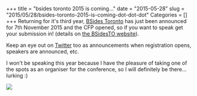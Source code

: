 +++
title = "bsides toronto 2015 is coming..."
date = "2015-05-28"
slug = "2015/05/28/bsides-toronto-2015-is-coming-dot-dot-dot"
Categories = []
+++
Returning for it's third year, <a href="http://www.bsidesto.ca/">BSides
Toronto</a> has just been announced for 7th November 2015 and the CFP opened,
so if you want to speak get your submission in!  (details on <a
href="http://www.bsidesto.ca/">the BSidesTO website</a>).<br />

Keep an eye out on <a href="http://twitter.com/bsidesto/">Twitter</a> too as
announcements when registration opens, speakers are announced, etc.<br />

I won't be speaking this year because I have the pleasure of taking one of the
spots as an organiser for the conference, so I will definitely be there...
lurking :)

<img src="/img/glitchsides.png">
